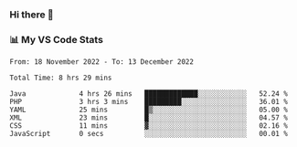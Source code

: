 ### Hi there 👋

### 📊 My VS Code Stats

<!--START_SECTION:waka-->

```text
From: 18 November 2022 - To: 13 December 2022

Total Time: 8 hrs 29 mins

Java             4 hrs 26 mins   █████████████░░░░░░░░░░░░   52.24 %
PHP              3 hrs 3 mins    █████████░░░░░░░░░░░░░░░░   36.01 %
YAML             25 mins         █▒░░░░░░░░░░░░░░░░░░░░░░░   05.00 %
XML              23 mins         █░░░░░░░░░░░░░░░░░░░░░░░░   04.57 %
CSS              11 mins         ▓░░░░░░░░░░░░░░░░░░░░░░░░   02.16 %
JavaScript       0 secs          ░░░░░░░░░░░░░░░░░░░░░░░░░   00.01 %
```

<!--END_SECTION:waka-->

<!--
**szoppracz07/szoppracz07** is a ✨ _special_ ✨ repository because its `README.md` (this file) appears on your GitHub profile.

Here are some ideas to get you started:

- 🔭 I’m currently working on ...
- 🌱 I’m currently learning ...
- 👯 I’m looking to collaborate on ...
- 🤔 I’m looking for help with ...
- 💬 Ask me about ...
- 📫 How to reach me: ...
- 😄 Pronouns: ...
- ⚡ Fun fact: ...
-->
